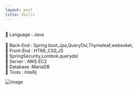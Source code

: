 ```yaml
---
layout: post
title: Skills
---
```

<br> Language : Java                                                                         
<br> Back-End : Spring boot,Jpa,QueryDsl,Thymeleaf,websoket,
<br> Front-End : HTML,CSS,JS
<br> SpringSecurity,Lombok,querydsl
<br> Server : AWS EC2
<br> Database :MariaDB
<br> Tools : Intellij

![image](https://github.com/sojeong2184/sojeong2184.github.io/assets/143978059/bb242754-17b5-4eb0-853a-1d6be996e953)





